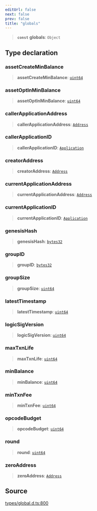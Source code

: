 ```yaml
---
editUrl: false
next: false
prev: false
title: "globals"
---
```


> **`const`** **globals**: `Object`

## Type declaration

### assetCreateMinBalance

> **assetCreateMinBalance**: [`uint64`](../type-aliases/uint64.md)

### assetOptInMinBalance

> **assetOptInMinBalance**: [`uint64`](../type-aliases/uint64.md)

### callerApplicationAddress

> **callerApplicationAddress**: [`Address`](../classes/Address.md)

### callerApplicationID

> **callerApplicationID**: [`Application`](../classes/Application.md)

### creatorAddress

> **creatorAddress**: [`Address`](../classes/Address.md)

### currentApplicationAddress

> **currentApplicationAddress**: [`Address`](../classes/Address.md)

### currentApplicationID

> **currentApplicationID**: [`Application`](../classes/Application.md)

### genesisHash

> **genesisHash**: [`bytes32`](../type-aliases/bytes32.md)

### groupID

> **groupID**: [`bytes32`](../type-aliases/bytes32.md)

### groupSize

> **groupSize**: [`uint64`](../type-aliases/uint64.md)

### latestTimestamp

> **latestTimestamp**: [`uint64`](../type-aliases/uint64.md)

### logicSigVersion

> **logicSigVersion**: [`uint64`](../type-aliases/uint64.md)

### maxTxnLife

> **maxTxnLife**: [`uint64`](../type-aliases/uint64.md)

### minBalance

> **minBalance**: [`uint64`](../type-aliases/uint64.md)

### minTxnFee

> **minTxnFee**: [`uint64`](../type-aliases/uint64.md)

### opcodeBudget

> **opcodeBudget**: [`uint64`](../type-aliases/uint64.md)

### round

> **round**: [`uint64`](../type-aliases/uint64.md)

### zeroAddress

> **zeroAddress**: [`Address`](../classes/Address.md)

## Source

[types/global.d.ts:800](https://github.com/algorandfoundation/tealscript/blob/e015f8b0/types/global.d.ts#L800)
